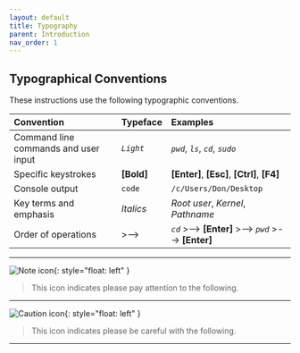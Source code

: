 ```yaml
---
layout: default
title: Typography
parent: Introduction
nav_order: 1
---
```


## Typographical Conventions

These instructions use the following typographic conventions.

| Convention                           | Typeface                  | Examples                                                    |
| :----------------------------------- | :------------------------ | :---------------------------------------------------------- |
| Command line commands and user input | *`Light`*                 | *`pwd`*, *`ls`*, *`cd`*, *`sudo`*                           |
| Specific keystrokes                  | **[Bold]**                | **[Enter]**, **[Esc]**, **[Ctrl]**, **[F4]**                |
| Console output                       | `code`                    | `/c/Users/Don/Desktop`                                      |
| Key terms and emphasis               | _Italics_                 | _Root user_, _Kernel_, _Pathname_                           |
| Order of operations                  | >-->                      | *`cd`*  >-->  **[Enter]**  >-->  *`pwd`*  >-->  **[Enter]** |

---

![Note icon](https://github.com/dl90/linux-basics/blob/gh-pages/docs/images/icons/note.png?raw=true "Note"){: style="float: left" }

> This icon indicates please pay attention to the following.

---

![Caution icon](https://github.com/dl90/linux-basics/blob/gh-pages/docs/images/icons/caution.png?raw=true "Caution"){: style="float: left" }

> This icon indicates please be careful with the following.

---
